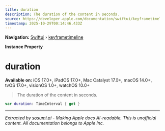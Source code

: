 ```yaml
---
title: duration
description: The duration of the content in seconds.
source: https://developer.apple.com/documentation/swiftui/keyframetimeline/duration
timestamp: 2025-10-29T00:14:46.433Z
---
```


**Navigation:** [Swiftui](/documentation/swiftui) › [keyframetimeline](/documentation/swiftui/keyframetimeline)

**Instance Property**

# duration

**Available on:** iOS 17.0+, iPadOS 17.0+, Mac Catalyst 17.0+, macOS 14.0+, tvOS 17.0+, visionOS 1.0+, watchOS 10.0+

> The duration of the content in seconds.

```swift
var duration: TimeInterval { get }
```

---

*Extracted by [sosumi.ai](https://sosumi.ai) - Making Apple docs AI-readable.*
*This is unofficial content. All documentation belongs to Apple Inc.*
